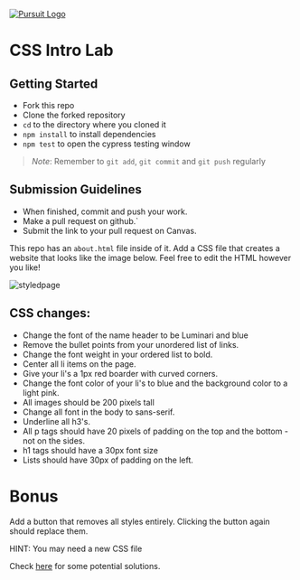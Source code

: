 [![Pursuit Logo](https://avatars1.githubusercontent.com/u/5825944?s=200&v=4)](https://pursuit.org)

# CSS Intro Lab

## Getting Started 
* Fork this repo
* Clone the forked repository
* `cd` to the directory where you cloned it
* `npm install` to install dependencies
* `npm test` to open the cypress testing window

> *Note*: Remember to `git add`, `git commit` and `git push` regularly

## Submission Guidelines
  * When finished, commit and push your work.
  * Make a pull request on github.`
  * Submit the link to your pull request on Canvas. 

This repo has an `about.html` file inside of it.  Add a CSS file that creates a website that looks like the image below.  Feel free to edit the HTML however you like!

![styledpage](./styledPage.png)

## CSS changes:

- Change the font of the name header to be Luminari and blue
- Remove the bullet points from your unordered list of links.
- Change the font weight in your ordered list to bold.
- Center all li items on the page.
- Give your li's a 1px red boarder with curved corners.
- Change the font color of your li's to blue and the background color to a light pink.
- All images should be 200 pixels tall
- Change all font in the body to sans-serif.
- Underline all h3's.
- All p tags should have 20 pixels of padding on the top and the bottom - not on the sides.
- h1 tags should have a 30px font size
- Lists should have 30px of padding on the left.

# Bonus

Add a button that removes all styles entirely.  Clicking the button again should replace them.

HINT: You may need a new CSS file

Check [here](https://stackoverflow.com/questions/19844545/replacing-css-file-on-the-fly-and-apply-the-new-style-to-the-page) for some potential solutions.
